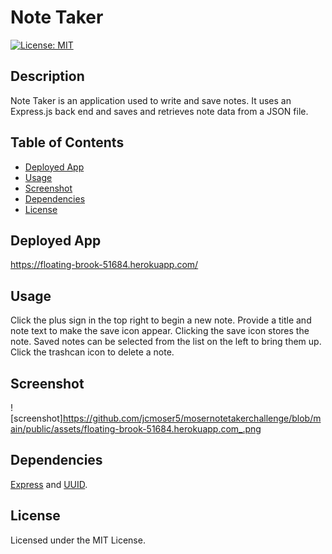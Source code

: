 # Note Taker

[![License: MIT](https://img.shields.io/badge/License-MIT-yellow.svg)](https://opensource.org/licenses/MIT)

## Description
Note Taker is an application used to write and save notes. It uses an Express.js back end and saves and retrieves note data from a JSON file.

## Table of Contents
* [Deployed App](#installation)
* [Usage](#usage)
* [Screenshot](#screenshot)
* [Dependencies](#dependencies)
* [License](#license)

## Deployed App
https://floating-brook-51684.herokuapp.com/

## Usage
Click the plus sign in the top right to begin a new note. Provide a title and note text to make the save icon appear. Clicking the save icon stores the note. Saved notes can be selected from the list on the left to bring them up. Click the trashcan icon to delete a note.

## Screenshot
![screenshot]https://github.com/jcmoser5/mosernotetakerchallenge/blob/main/public/assets/floating-brook-51684.herokuapp.com_.png

## Dependencies
[Express](https://www.npmjs.com/package/express) and [UUID](https://www.npmjs.com/package/uuid).

## License
Licensed under the MIT License.